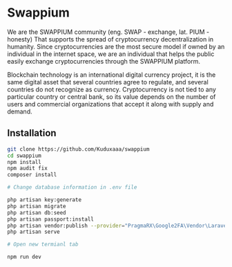 # Swappium

We are the SWAPPIUM community (eng. SWAP - exchange, lat. PIUM - honesty) That supports the spread of cryptocurrency decentralization in humanity. Since cryptocurrencies are the most secure model if owned by an individual in the internet space, we are an individual that helps the public easily exchange cryptocurrencies through the SWAPPIUM platform.

Blockchain technology is an international digital currency project, it is the same digital asset that several countries agree to regulate, and several countries do not recognize as currency. Cryptocurrency is not tied to any particular country or central bank, so its value depends on the number of users and commercial organizations that accept it along with supply and demand. 

## Installation
```bash
git clone https://github.com/Kuduxaaa/swappium
cd swappium
npm install
npm audit fix
composer install

# Change database information in .env file

php artisan key:generate
php artisan migrate
php artisan db:seed
php artisan passport:install
php artisan vendor:publish --provider="PragmaRX\Google2FA\Vendor\Laravel\ServiceProvider"
php artisan serve

# Open new termianl tab

npm run dev
```
